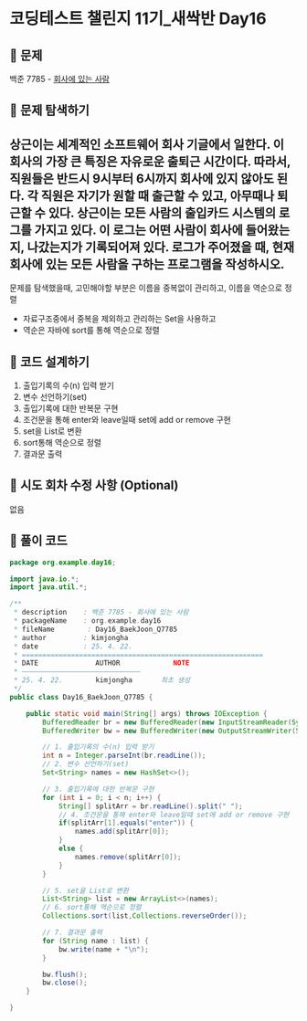 # 코딩테스트 챌린지 11기_새싹반 Day16

## 📌 문제
백준 7785 - [회사에 있는 사람](https://www.acmicpc.net/problem/7782)

## 📌 문제 탐색하기
상근이는 세계적인 소프트웨어 회사 기글에서 일한다. 이 회사의 가장 큰 특징은 자유로운 출퇴근 시간이다. 따라서, 직원들은 반드시 9시부터 6시까지 회사에 있지 않아도 된다.
각 직원은 자기가 원할 때 출근할 수 있고, 아무때나 퇴근할 수 있다.
상근이는 모든 사람의 출입카드 시스템의 로그를 가지고 있다. 이 로그는 어떤 사람이 회사에 들어왔는지, 나갔는지가 기록되어져 있다. 로그가 주어졌을 때, 현재 회사에 있는 모든 사람을 구하는 프로그램을 작성하시오.
---

문제를 탐색했을때, 고민해야할 부분은 이름을 중복없이 관리하고, 이름을 역순으로 정렬
- 자료구조중에서 중복을 제외하고 관리하는 Set을 사용하고
- 역순은 자바에 sort를 통해 역순으로 정렬

## 📌 코드 설계하기
1. 출입기록의 수(n) 입력 받기
2. 변수 선언하기(set)
3. 출입기록에 대한 반복문 구현
4. 조건문을 통해 enter와 leave일때 set에 add or remove 구현
5. set을 List로 변환
6. sort통해 역순으로 정렬
7. 결과문 출력

## 📌 시도 회차 수정 사항 (Optional)
없음

## 📌 풀이 코드
```java
package org.example.day16;

import java.io.*;
import java.util.*;

/**
 * description    : 백준 7785 - 회사에 있는 사람
 * packageName    : org.example.day16
 * fileName        : Day16_BaekJoon_Q7785
 * author         : kimjongha
 * date           : 25. 4. 22.
 * ===========================================================
 * DATE              AUTHOR             NOTE
 * —————————————————————————————
 * 25. 4. 22.        kimjongha       최초 생성
 */
public class Day16_BaekJoon_Q7785 {

    public static void main(String[] args) throws IOException {
        BufferedReader br = new BufferedReader(new InputStreamReader(System.in));
        BufferedWriter bw = new BufferedWriter(new OutputStreamWriter(System.out));

        // 1. 출입기록의 수(n) 입력 받기
        int n = Integer.parseInt(br.readLine());
        // 2. 변수 선언하기(set)
        Set<String> names = new HashSet<>();

        // 3. 출입기록에 대한 반복문 구현
        for (int i = 0; i < n; i++) {
            String[] splitArr = br.readLine().split(" ");
            // 4. 조건문을 통해 enter와 leave일때 set에 add or remove 구현
            if(splitArr[1].equals("enter")) {
                names.add(splitArr[0]);
            }
            else {
                names.remove(splitArr[0]);
            }
        }

        // 5. set을 List로 변환
        List<String> list = new ArrayList<>(names);
        // 6. sort통해 역순으로 정렬
        Collections.sort(list,Collections.reverseOrder());

        // 7. 결과문 출력
        for (String name : list) {
            bw.write(name + "\n");
        }

        bw.flush();
        bw.close();
    }

}



